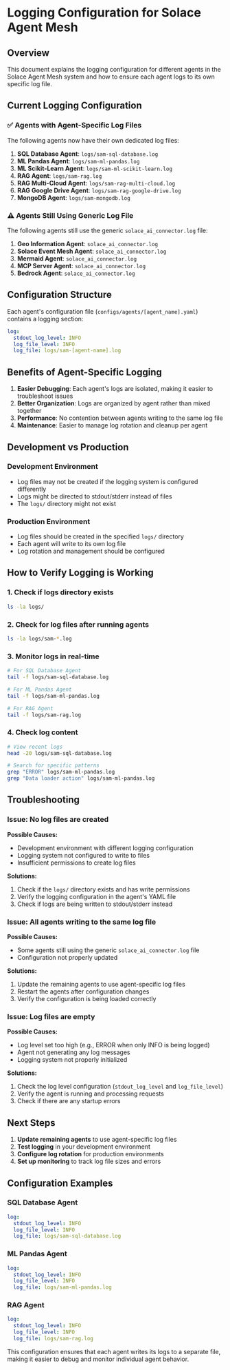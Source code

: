 # Logging Configuration for Solace Agent Mesh

## Overview

This document explains the logging configuration for different agents in the Solace Agent Mesh system and how to ensure each agent logs to its own specific log file.

## Current Logging Configuration

### ✅ Agents with Agent-Specific Log Files

The following agents now have their own dedicated log files:

1. **SQL Database Agent**: `logs/sam-sql-database.log`
2. **ML Pandas Agent**: `logs/sam-ml-pandas.log`
3. **ML Scikit-Learn Agent**: `logs/sam-ml-scikit-learn.log`
4. **RAG Agent**: `logs/sam-rag.log`
5. **RAG Multi-Cloud Agent**: `logs/sam-rag-multi-cloud.log`
6. **RAG Google Drive Agent**: `logs/sam-rag-google-drive.log`
7. **MongoDB Agent**: `logs/sam-mongodb.log`

### ⚠️ Agents Still Using Generic Log File

The following agents still use the generic `solace_ai_connector.log` file:

1. **Geo Information Agent**: `solace_ai_connector.log`
2. **Solace Event Mesh Agent**: `solace_ai_connector.log`
3. **Mermaid Agent**: `solace_ai_connector.log`
4. **MCP Server Agent**: `solace_ai_connector.log`
5. **Bedrock Agent**: `solace_ai_connector.log`

## Configuration Structure

Each agent's configuration file (`configs/agents/[agent_name].yaml`) contains a logging section:

```yaml
log:
  stdout_log_level: INFO
  log_file_level: INFO
  log_file: logs/sam-[agent-name].log
```

## Benefits of Agent-Specific Logging

1. **Easier Debugging**: Each agent's logs are isolated, making it easier to troubleshoot issues
2. **Better Organization**: Logs are organized by agent rather than mixed together
3. **Performance**: No contention between agents writing to the same log file
4. **Maintenance**: Easier to manage log rotation and cleanup per agent

## Development vs Production

### Development Environment
- Log files may not be created if the logging system is configured differently
- Logs might be directed to stdout/stderr instead of files
- The `logs/` directory might not exist

### Production Environment
- Log files should be created in the specified `logs/` directory
- Each agent will write to its own log file
- Log rotation and management should be configured

## How to Verify Logging is Working

### 1. Check if logs directory exists
```bash
ls -la logs/
```

### 2. Check for log files after running agents
```bash
ls -la logs/sam-*.log
```

### 3. Monitor logs in real-time
```bash
# For SQL Database Agent
tail -f logs/sam-sql-database.log

# For ML Pandas Agent
tail -f logs/sam-ml-pandas.log

# For RAG Agent
tail -f logs/sam-rag.log
```

### 4. Check log content
```bash
# View recent logs
head -20 logs/sam-sql-database.log

# Search for specific patterns
grep "ERROR" logs/sam-ml-pandas.log
grep "Data loader action" logs/sam-ml-pandas.log
```

## Troubleshooting

### Issue: No log files are created
**Possible Causes:**
- Development environment with different logging configuration
- Logging system not configured to write to files
- Insufficient permissions to create log files

**Solutions:**
1. Check if the `logs/` directory exists and has write permissions
2. Verify the logging configuration in the agent's YAML file
3. Check if logs are being written to stdout/stderr instead

### Issue: All agents writing to the same log file
**Possible Causes:**
- Some agents still using the generic `solace_ai_connector.log` file
- Configuration not properly updated

**Solutions:**
1. Update the remaining agents to use agent-specific log files
2. Restart the agents after configuration changes
3. Verify the configuration is being loaded correctly

### Issue: Log files are empty
**Possible Causes:**
- Log level set too high (e.g., ERROR when only INFO is being logged)
- Agent not generating any log messages
- Logging system not properly initialized

**Solutions:**
1. Check the log level configuration (`stdout_log_level` and `log_file_level`)
2. Verify the agent is running and processing requests
3. Check if there are any startup errors

## Next Steps

1. **Update remaining agents** to use agent-specific log files
2. **Test logging** in your development environment
3. **Configure log rotation** for production environments
4. **Set up monitoring** to track log file sizes and errors

## Configuration Examples

### SQL Database Agent
```yaml
log:
  stdout_log_level: INFO
  log_file_level: INFO
  log_file: logs/sam-sql-database.log
```

### ML Pandas Agent
```yaml
log:
  stdout_log_level: INFO
  log_file_level: INFO
  log_file: logs/sam-ml-pandas.log
```

### RAG Agent
```yaml
log:
  stdout_log_level: INFO
  log_file_level: INFO
  log_file: logs/sam-rag.log
```

This configuration ensures that each agent writes its logs to a separate file, making it easier to debug and monitor individual agent behavior. 